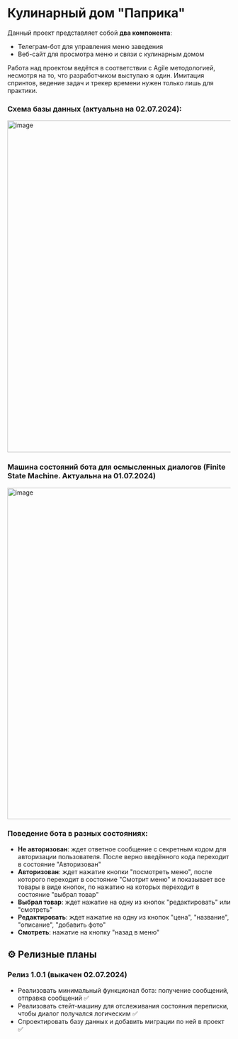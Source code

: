 # Кулинарный дом "Паприка"

Данный проект представляет собой **два компонента**:
* Телеграм-бот для управления меню заведения
* Веб-сайт для просмотра меню и связи с кулинарным домом

Работа над проектом ведётся в соответствии с Agile методологией, несмотря на то, что разработчиком выступаю я один. Имитация спринтов, ведение задач и трекер времени нужен только лишь для практики.

### Схема базы данных (актуальна на 02.07.2024):

<img width="747" alt="image" src="https://github.com/OYBOLATOFF/PapricaCookhouse/assets/90787187/bb55c107-ae55-4a34-bcc8-1eacded191f5">

### Машина состояний бота для осмысленных диалогов (Finite State Machine. Актуальна на 01.07.2024)

<img width="746" alt="image" src="https://github.com/OYBOLATOFF/PapricaCookhouse/assets/90787187/e23e1360-ee6d-4636-88ed-d0d2e1c93081">

### Поведение бота в разных состояниях:

* **Не авторизован**: ждет ответное сообщение с секретным кодом для авторизации пользователя. После верно введённого кода переходит в состояние "Авторизован"
* **Авторизован**: ждет нажатие кнопки "посмотреть меню", после которого переходит в состояние "Смотрит меню" и показывает все товары в виде кнопок, по нажатию на которых переходит в состояние "выбрал товар"
* **Выбрал товар**: ждет нажатие на одну из кнопок "редактировать" или "смотреть"
* **Редактировать**: ждет нажатие на одну из кнопок "цена", "название", "описание", "добавить фото"
* **Смотреть**: нажатие на кнопку "назад в меню"

## ⚙️ Релизные планы
### Релиз 1.0.1 (выкачен 02.07.2024)
* Реализовать минимальный функционал бота: получение сообщений, отправка сообщений ✅
* Реализовать стейт-машину для отслеживания состояния переписки, чтобы диалог получался логическим ✅
* Спроектировать базу данных и добавить миграции по ней в проект ✅
